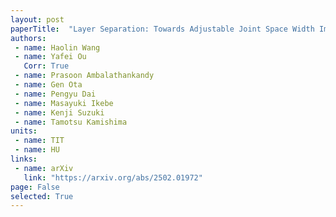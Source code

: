 ```yaml
---
layout: post
paperTitle:  "Layer Separation: Towards Adjustable Joint Space Width Images Synthesis"
authors:
 - name: Haolin Wang
 - name: Yafei Ou
   Corr: True
 - name: Prasoon Ambalathankandy
 - name: Gen Ota
 - name: Pengyu Dai
 - name: Masayuki Ikebe
 - name: Kenji Suzuki
 - name: Tamotsu Kamishima
units:
 - name: TIT
 - name: HU
links:
 - name: arXiv
   link: "https://arxiv.org/abs/2502.01972"
page: False
selected: True
---
```

